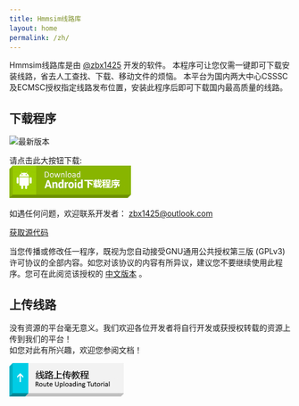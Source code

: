 ```yaml
---
title: Hmmsim线路库
layout: home
permalink: /zh/
---
```


Hmmsim线路库是由 [@zbx1425](https://github.com/zbx1425) 开发的软件。
本程序可让您仅需一键即可下载安装线路，省去人工查找、下载、移动文件的烦恼。
本平台为国内两大中心CSSSC及ECMSC授权指定线路发布位置，安装此程序后即可下载国内最高质量的线路。

## 下载程序

![最新版本](https://api.zbx1425.tk:8953/build/bcs-apk/badge.php?title=最新版本)    

请点击此大按钮下载:  
[![Android下载程序](/assets/images/btn_download_android.png)](https://api.zbx1425.tk:8953/build/bcs-apk)

如遇任何问题，欢迎联系开发者： [zbx1425@outlook.com](mailto:zbx1425@outlook.com)

[获取源代码](https://github.com/BVEContentService/BCSClientAndroid)

当您传播或修改任一程序，既视为您自动接受GNU通用公共授权第三版 (GPLv3) 许可协议的全部内容。如您对该协议的内容有所异议，建议您不要继续使用此程序。您可在此阅览该授权的 [中文版本](gplv3.html) 。

## 上传线路

没有资源的平台毫无意义。我们欢迎各位开发者将自行开发或获授权转载的资源上传到我们的平台！  
如您对此有所兴趣，欢迎您参阅文档！

[![线路上传教程](/assets/images/btn_tutorial_upload.png)](prepare.html)